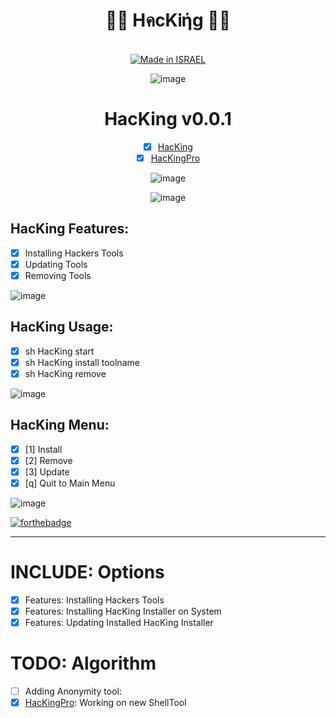 
<div align="center">

<h1> 👨‍💻 HคcKᎥήg 👨‍💻 </h1>

<a href=""><br><img title="Made in ISRAEL" src="https://img.shields.io/badge/MADE%20IN-ISRAEL-blue?style=for-the-badge"></a>

![image](https://user-images.githubusercontent.com/51442719/149520330-b3bce735-5a57-481d-b122-fda4e2052cf8.png)

# HacKing v0.0.1
- [x] [HacKing](https://github.com/Anlominus/HacKing)
- [x] [HacKingPro](https://github.com/Anlominus/HacKingPro)

![image](https://user-images.githubusercontent.com/51442719/149520330-b3bce735-5a57-481d-b122-fda4e2052cf8.png)

  ![image](https://user-images.githubusercontent.com/51442719/149520330-b3bce735-5a57-481d-b122-fda4e2052cf8.png)
  
</div>
  
## HacKing Features:
-  [x] Installing Hackers Tools 
-  [x] Updating Tools 
-  [x] Removing Tools 

![image](https://user-images.githubusercontent.com/51442719/149520330-b3bce735-5a57-481d-b122-fda4e2052cf8.png)

## HacKing Usage:
-  [x] sh HacKing start
-  [x] sh HacKing install toolname
-  [x] sh HacKing remove

![image](https://user-images.githubusercontent.com/51442719/149520330-b3bce735-5a57-481d-b122-fda4e2052cf8.png)

## HacKing Menu:
- [x]  [1]  Install
- [x]  [2]  Remove
- [X]  [3]  Update
- [x]  [q]  Quit to Main Menu

![image](https://user-images.githubusercontent.com/51442719/149520330-b3bce735-5a57-481d-b122-fda4e2052cf8.png)
  
[![forthebadge](https://forthebadge.com/images/badges/built-with-love.svg)](https://forthebadge.com)

---

# INCLUDE: Options
- [X] Features: Installing Hackers Tools
- [X] Features: Installing HacKing Installer on System
- [X] Features: Updating Installed HacKing Installer

# TODO: Algorithm
- [ ] Adding Anonymity tool:
- [x] [HacKingPro](https://github.com/Anlominus/HacKingPro): Working on new ShellTool
